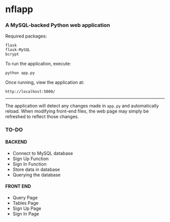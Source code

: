 # nflapp
### A MySQL-backed Python web application
Required packages:
```
flask
flask-MySQL
bcrypt
```
To run the application, execute:
```
python app.py
```
Once running, view the application at:
```
http://localhost:5000/
```
---
The application will detect any changes made in `app.py` and automatically reload. When modifying front-end files, the web page may simply be refreshed to reflect those changes.

### TO-DO
#### BACKEND
- Connect to MySQL database
- Sign Up Function
- Sign In Function
- Store data in database
- Querying the database

#### FRONT END
- Query Page
- Tables Page
- Sign Up Page
- Sign In Page
